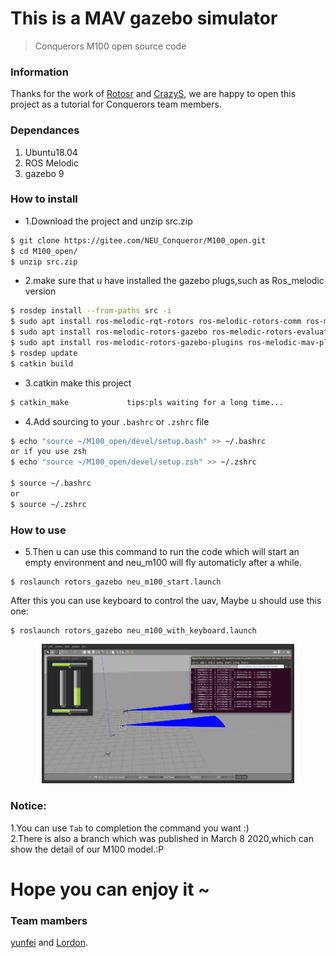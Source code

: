 # This is a MAV gazebo simulator

> Conquerors M100 open source code

### Information


Thanks for the work of [Rotosr](https://github.com/ethz-asl/rotors_simulator) and [CrazyS](https://github.com/gsilano/CrazyS), we are happy to open this project as a tutorial for Conquerors team members.
<br>
### Dependances

1. Ubuntu18.04<br>
2. ROS Melodic<br>
3. gazebo 9<br>

### How to install

-  1.Download the project and unzip src.zip
```sh
$ git clone https://gitee.com/NEU_Conqueror/M100_open.git
$ cd M100_open/
$ unzip src.zip
``` 

- 2.make sure that u have installed the gazebo plugs,such as Ros_melodic version
```sh
$ rosdep install --from-paths src -i
$ sudo apt install ros-melodic-rqt-rotors ros-melodic-rotors-comm ros-melodic-mav-msgs ros-melodic-rotors-control
$ sudo apt install ros-melodic-rotors-gazebo ros-melodic-rotors-evaluation ros-melodic-rotors-joy-interface
$ sudo apt install ros-melodic-rotors-gazebo-plugins ros-melodic-mav-planning-msgs ros-melodic-rotors-description ros-melodic-rotors-hil-interface
$ rosdep update
$ catkin build
```

- 3.catkin make this project
```sh
$ catkin_make             tips:pls waiting for a long time...
```

- 4.Add sourcing to your `.bashrc` or `.zshrc` file
```sh
$ echo "source ~/M100_open/devel/setup.bash" >> ~/.bashrc
or if you use zsh
$ echo "source ~/M100_open/devel/setup.zsh" >> ~/.zshrc

$ source ~/.bashrc
or 
$ source ~/.zshrc

```

### How to use
- 5.Then u can use this command to run the code which will start an empty environment and neu_m100 will fly automaticly after a while.

```
$ roslaunch rotors_gazebo neu_m100_start.launch 
```


<!-------TODOadd empty work pic--------> 


After this you can use keyboard to control the uav, Maybe u should use this one:<br>

```
$ roslaunch rotors_gazebo neu_m100_with_keyboard.launch
```
<div align="center">
    <img src="pics/use_keyboard.png" width = 80% />
</div>

### Notice:

1.You can use `Tab` to completion the command you want  :)<br>
2.There is also a branch which was published in March 8 2020,which can show the detail of our M100 model.:P

# Hope you can enjoy it ~


### Team mambers
[yunfei](http://www.yunfei1996.xyz/) and [Lordon](https://tcloser.github.io/).
